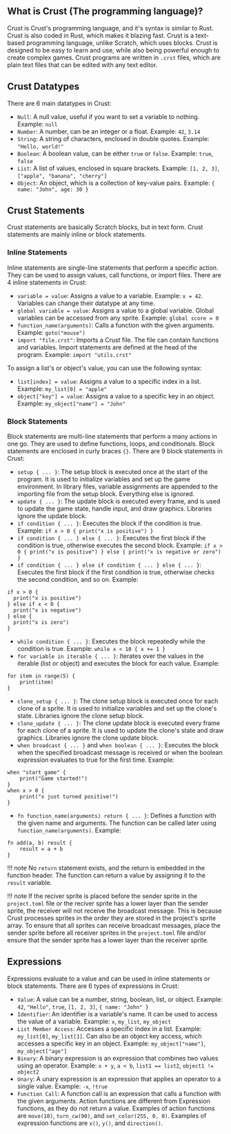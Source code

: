 ## What is Crust (The programming language)?

Crust is Crust's programming language, and it's syntax is similar to Rust. Crust is also coded in Rust, which makes it blazing fast. Crust is a text-based programming language, unlike Scratch, which uses blocks. Crust is designed to be easy to learn and use, while also being powerful enough to create complex games. Crust programs are written in `.crst` files, which are plain text files that can be edited with any text editor.

## Crust Datatypes

There are 6 main datatypes in Crust:

- `Null`: A null value, useful if you want to set a variable to nothing. Example: `null`
- `Number`: A number, can be an integer or a float. Example: `42`, `3.14`
- `String`: A string of characters, enclosed in double quotes. Example: `"Hello, world!"`
- `Boolean`: A boolean value, can be either `true` or `false`. Example: `true`, `false`
- `List`: A list of values, enclosed in square brackets. Example: `[1, 2, 3]`, `["apple", "banana", "cherry"]`
- `Object`: An object, which is a collection of key-value pairs. Example: `{ name: "John", age: 30 }`

## Crust Statements

Crust statements are basically Scratch blocks, but in text form. Crust statements are mainly inline or block statements.

### Inline Statements

Inline statements are single-line statements that perform a specific action. They can be used to assign values, call functions, or import files. There are 4 inline statements in Crust:

- `variable = value`: Assigns a value to a variable. Example: `x = 42`. Variables can change their datatype at any time.
- `global variable = value`: Assigns a value to a global variable. Global variables can be accessed from any sprite. Example: `global score = 0`
- `function_name(arguments)`: Calls a function with the given arguments. Example: `goto("mouse")`
- `import "file.crst"`: Imports a Crust file. The file can contain functions and variables. Import statements are defined at the head of the program. Example: `import "utils.crst"`

To assign a list's or object's value, you can use the following syntax:

- `list[index] = value`: Assigns a value to a specific index in a list. Example: `my_list[0] = "apple"`
- `object["key"] = value`: Assigns a value to a specific key in an object. Example: `my_object["name"] = "John"`

### Block Statements

Block statements are multi-line statements that perform a many actions in one go. They are used to define functions, loops, and conditionals. Block statements are enclosed in curly braces `{}`. There are 9 block statements in Crust:

- `setup { ... }`: The setup block is executed once at the start of the program. It is used to initialize variables and set up the game environment.
  In library files, variable assignments are appended to the importing file from the setup block. Everything else is ignored.
- `update { ... }`: The update block is executed every frame, and is used to update the game state, handle input, and draw graphics. Libraries ignore the update block.
- `if condition { ... }`: Executes the block if the condition is true. Example: `if x > 0 { print("x is positive") }`
- `if condition { ... } else { ... }`: Executes the first block if the condition is true, otherwise executes the second block. Example: `if x > 0 { print("x is positive") } else { print("x is negative or zero") }`
- `if condition { ... } else if condition { ... } else { ... }`: Executes the first block if the first condition is true, otherwise checks the second condition, and so on. Example: 
```
if x > 0 {
  print("x is positive")
} else if x < 0 {
  print("x is negative")
} else {
  print("x is zero")
}
```
- `while condition { ... }`: Executes the block repeatedly while the condition is true. Example: `while x < 10 { x += 1 }`
- `for variable in iterable { ... }`: Iterates over the values in the iterable (list or object) and executes the block for each value. Example: 
```
for item in range(5) {
    print(item)
}
```
- `clone_setup { ... }`: The clone setup block is executed once for each clone of a sprite. It is used to initialize variables and set up the clone's state. Libraries ignore the clone setup block.
- `clone_update { ... }`: The clone update block is executed every frame for each clone of a sprite. It is used to update the clone's state and draw graphics. Libraries ignore the clone update block.
- `when broadcast { ... }` and `when boolean { ... }`: Executes the block when the specified broadcast message is received or when the boolean expression evaluates to true for the first time. Example: 
```
when "start_game" {
    print("Game started!")
}
when x > 0 {
    print("x just turned positive!")
}
```
- `fn function_name(arguments) return { ... }`: Defines a function with the given name and arguments. The function can be called later using `function_name(arguments)`. Example: 
```
fn add(a, b) result {
    result = a + b
}
```

!!! note 
    No `return` statement exists, and the return is embedded in the function header. The function can return a value by assigning it to the `result` variable.

!!! note
    If the reciver sprite is placed before the sender sprite in the `project.toml` file or the reciver sprite has a lower layer than the sender sprite, the receiver will not receive the broadcast message. This is because Crust processes sprites in the order they are stored in the project's sprite array. To ensure that all sprites can receive broadcast messages, place the sender sprite before all receiver sprites in the `project.toml` file and/or ensure that the sender sprite has a lower layer than the receiver sprite.

## Expressions

Expressions evaluate to a value and can be used in inline statements or block statements. There are 6 types of expressions in Crust:

- `Value`: A value can be a number, string, boolean, list, or object. Example: `42`, `"Hello"`, `true`, `[1, 2, 3]`, `{ name: "John" }`
- `Identifier`: An identifier is a variable's name. It can be used to access the value of a variable. Example: `x`, `my_list`, `my_object`
- `List Member Access`: Accesses a specific index in a list. Example: `my_list[0]`, `my_list[1]`. Can also be an object key access, which accesses a specific key in an object. Example: `my_object["name"]`, `my_object["age"]`
- `Binary`: A binary expression is an expression that combines two values using an operator. Example: `x + y`, `a < b`, `list1 == list2`, `object1 != object2`
- `Unary`: A unary expression is an expression that applies an operator to a single value. Example: `-x`, `!true`
- `Function Call`: A function call is an expression that calls a function with the given arguments. Action functions are different from Expression functions, as they do not return a value.
    Examples of action functions are `move(10)`, `turn_cw(90)`, and `set_color(255, 0, 0)`. Examples of expression functions are `x()`, `y()`, and `direction()`.
